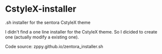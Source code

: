 # CstyleX-installer
.sh installer for the sentora CstyleX theme

I didn't find a one line installer for the CstyleX theme. So I dicided to create one (actually modify a existing one). 

Code source: zppy.github.io/zentora_installer.sh

